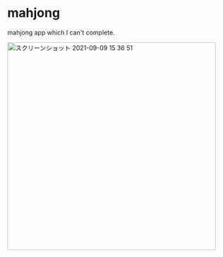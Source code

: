 # mahjong
mahjong app which I can't complete.

<img width="472" alt="スクリーンショット 2021-09-09 15 36 51" src="https://user-images.githubusercontent.com/65486738/132638594-223b5ea0-2b92-4912-92e2-ed3f08b11397.png">
